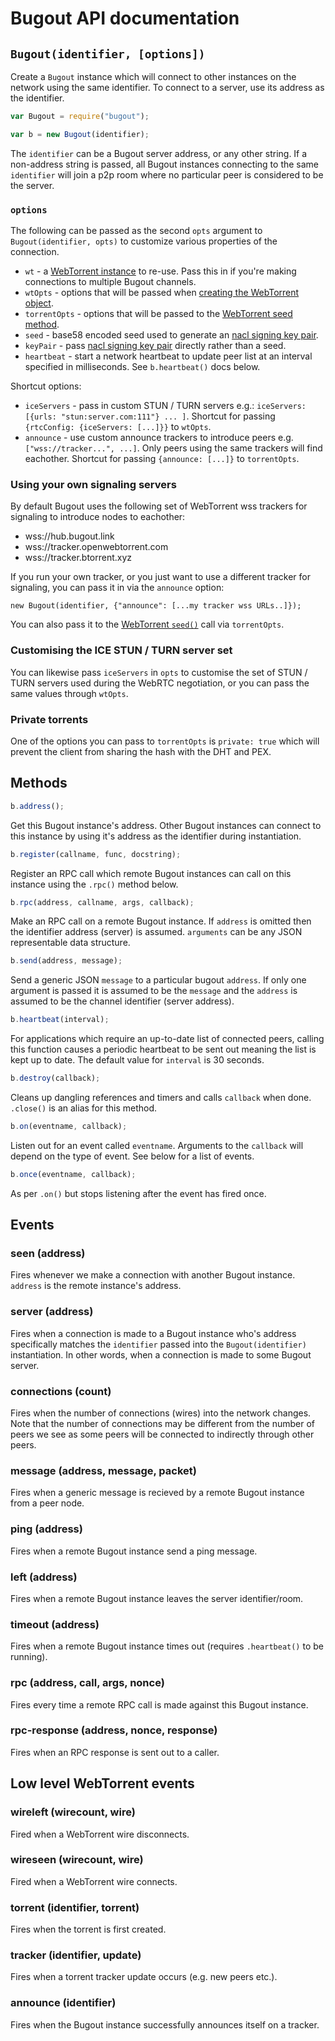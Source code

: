 # Bugout API documentation

## `Bugout(identifier, [options])`

Create a `Bugout` instance which will connect to other instances on the network using the same identifier. To connect to a server, use its address as the identifier.

```javascript
var Bugout = require("bugout");

var b = new Bugout(identifier);
```

The `identifier` can be a Bugout server address, or any other string. If a non-address string is passed, all Bugout instances connecting to the same `identifier` will join a p2p room where no particular peer is considered to be the server.

### `options`

The following can be passed as the second `opts` argument to `Bugout(identifier, opts)` to customize various properties of the connection.

 * `wt` - a [WebTorrent instance](https://webtorrent.io/docs) to re-use. Pass this in if you're making connections to multiple Bugout channels.
 * `wtOpts` - options that will be passed when [creating the WebTorrent object](https://github.com/webtorrent/webtorrent/blob/master/docs/api.md#client--new-webtorrentopts).
 * `torrentOpts` - options that will be passed to the [WebTorrent seed method](https://github.com/webtorrent/webtorrent/blob/master/docs/api.md#clientseedinput-opts-function-onseed-torrent-).
 * `seed` - base58 encoded seed used to generate an [nacl signing key pair](https://github.com/dchest/tweetnacl-js#signatures).
 * `keyPair` - pass [nacl signing key pair](https://github.com/dchest/tweetnacl-js#signatures) directly rather than a seed.
 * `heartbeat` - start a network heartbeat to update peer list at an interval specified in milliseconds. See `b.heartbeat()` docs below.

Shortcut options:

 * `iceServers` - pass in custom STUN / TURN servers e.g.: `iceServers: [{urls: "stun:server.com:111"} ... ]`. Shortcut for passing `{rtcConfig: {iceServers: [...]}}` to `wtOpts`.
 * `announce` - use custom announce trackers to introduce peers e.g. `["wss://tracker...", ...]`. Only peers using the same trackers will find eachother. Shortcut for passing `{announce: [...]}` to `torrentOpts`.

### Using your own signaling servers

By default Bugout uses the following set of WebTorrent wss trackers for signaling to introduce nodes to eachother:

 * wss://hub.bugout.link
 * wss://tracker.openwebtorrent.com
 * wss://tracker.btorrent.xyz

If you run your own tracker, or you just want to use a different tracker for signaling, you can pass it in via the `announce` option:

```
new Bugout(identifier, {"announce": [...my tracker wss URLs..]});
```

You can also pass it to the [WebTorrent `seed()`](https://github.com/webtorrent/webtorrent/blob/master/docs/api.md#clientseedinput-opts-function-onseed-torrent-) call via `torrentOpts`.

### Customising the ICE STUN / TURN server set

You can likewise pass `iceServers` in `opts` to customise the set of STUN / TURN servers used during the WebRTC negotiation, or you can pass the same values through `wtOpts`.

### Private torrents

One of the options you can pass to `torrentOpts` is `private: true` which will prevent the client from sharing the hash with the DHT and PEX.

## Methods

```javascript
b.address();
```

Get this Bugout instance's address. Other Bugout instances can connect to this instance by using it's address as the identifier during instantiation.

```javascript
b.register(callname, func, docstring);
```

Register an RPC call which remote Bugout instances can call on this instance using the `.rpc()` method below.

```javascript
b.rpc(address, callname, args, callback);
```

Make an RPC call on a remote Bugout instance. If `address` is omitted then the identifier address (server) is assumed. `arguments` can be any JSON representable data structure.

```javascript
b.send(address, message);
```

Send a generic JSON `message` to a particular bugout `address`. If only one argument is passed it is assumed to be the `message` and the `address` is assumed to be the channel identifier (server address).

```javascript
b.heartbeat(interval);
```

For applications which require an up-to-date list of connected peers, calling this function causes a periodic heartbeat to be sent out meaning the list is kept up to date. The default value for `interval` is 30 seconds.

```javascript
b.destroy(callback);
```

Cleans up dangling references and timers and calls `callback` when done. `.close()` is an alias for this method.

```javascript
b.on(eventname, callback);
```

Listen out for an event called `eventname`. Arguments to the `callback` will depend on the type of event. See below for a list of events.

```javascript
b.once(eventname, callback);
```

As per `.on()` but stops listening after the event has fired once.

## Events

### seen (address)

Fires whenever we make a connection with another Bugout instance. `address` is the remote instance's address.

### server (address)

Fires when a connection is made to a Bugout instance who's address specifically matches the `identifier` passed into the `Bugout(identifier)` instantiation. In other words, when a connection is made to some Bugout server.

### connections (count)

Fires when the number of connections (wires) into the network changes. Note that the number of connections may be different from the number of peers we see as some peers will be connected to indirectly through other peers.

### message (address, message, packet)

Fires when a generic message is recieved by a remote Bugout instance from a peer node.

### ping (address)

Fires when a remote Bugout instance send a ping message.

### left (address)

Fires when a remote Bugout instance leaves the server identifier/room.

### timeout (address)

Fires when a remote Bugout instance times out (requires `.heartbeat()` to be running).

### rpc (address, call, args, nonce)

Fires every time a remote RPC call is made against this Bugout instance.

### rpc-response (address, nonce, response)

Fires when an RPC response is sent out to a caller.

## Low level WebTorrent events

### wireleft (wirecount, wire)

Fired when a WebTorrent wire disconnects.

### wireseen (wirecount, wire)

Fired when a WebTorrent wire connects.

### torrent (identifier, torrent)

Fires when the torrent is first created.

### tracker (identifier, update)

Fires when a torrent tracker update occurs (e.g. new peers etc.).

### announce (identifier)

Fires when the Bugout instance successfully announces itself on a tracker.

